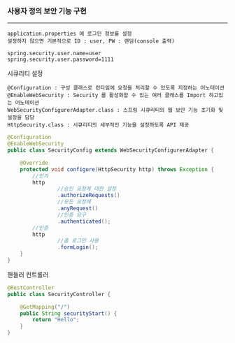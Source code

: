 ### 사용자 정의 보안 기능 구현

---

    application.properties 에 로그인 정보를 설정
    설정하지 않으면 기본적으로 ID : user, PW : 랜덤(console 출력)

```properties
spring.security.user.name=user
spring.security.user.password=1111
```

시큐리티 설정

    @Configuration : 구성 클래스로 런타임에 요청을 처리할 수 있도록 지정하는 어노테이션
    @EnableWebSecurity : Security 를 활성화할 수 있는 여러 클래스를 Import 하고있는 어노테이션
    WebSecurityConfigurerAdapter.class : 스프링 시큐리티의 웹 보안 기능 초기화 및 설정을 담당
    HttpSecurity.class : 시큐리티의 세부적인 기능을 설정하도록 API 제공

```java
@Configuration
@EnableWebSecurity
public class SecurityConfig extends WebSecurityConfigurerAdapter {

    @Override
    protected void configure(HttpSecurity http) throws Exception {
        //인가
        http
                //승인 요청에 대한 설정
                .authorizeRequests()
                //모든 요청에 
                .anyRequest()
                //인증 요구
                .authenticated();
        //인증
        http
                //폼 로그인 사용
                .formLogin();
    }
}
```

핸들러 컨트롤러

```java
@RestController
public class SecurityController {

    @GetMapping("/")
    public String securityStart() {
        return "Hello";
    }
}
```